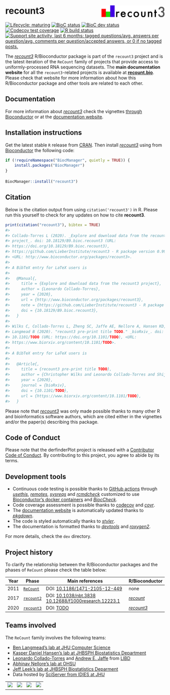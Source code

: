 
<!-- README.md is generated from README.Rmd. Please edit that file -->

# recount3 <img src="man/figures/logo.png" align="right" width="200px" >

<!-- badges: start -->

[![Lifecycle:
maturing](https://img.shields.io/badge/lifecycle-maturing-blue.svg)](https://www.tidyverse.org/lifecycle/#maturing)
[![BioC
status](http://www.bioconductor.org/shields/build/release/bioc/recount3.svg)](https://bioconductor.org/checkResults/release/bioc-LATEST/recount3)
[![BioC dev
status](http://www.bioconductor.org/shields/build/devel/bioc/recount3.svg)](https://bioconductor.org/checkResults/devel/bioc-LATEST/recount3)
[![Codecov test
coverage](https://codecov.io/gh/LieberInstitute/recount3/branch/master/graph/badge.svg)](https://codecov.io/gh/LieberInstitute/recount3?branch=master)
[![R build
status](https://github.com/LieberInstitute/recount3/workflows/R-CMD-check-bioc/badge.svg)](https://github.com/LieberInstitute/recount3/actions)
[![Support site activity, last 6 months: tagged questions/avg. answers
per question/avg. comments per question/accepted answers, or 0 if no
tagged
posts.](http://www.bioconductor.org/shields/posts/recount3.svg)](https://support.bioconductor.org/t/recount3/)
<!-- badges: end -->

The *[recount3](https://bioconductor.org/packages/3.11/recount3)*
R/Bioconductor package is part of the `recount3` project and is the
latest iteration of the `ReCount` family of projects that provide access
to uniformly-processed RNA sequencing datasets. The **main documentation
website** for all the `recount3`-related projects is available at
[**recount.bio**](https://LieberInstitute/github.io/recount3-docs).
Please check that website for more information about how this
R/Bioconductor package and other tools are related to each other.

## Documentation

For more information about
*[recount3](https://bioconductor.org/packages/3.11/recount3)* check the
vignettes [through
Bioconductor](http://bioconductor.org/packages/recount3) or at the
[documentation website](http://lieberinstitute.github.io/recount3).

## Installation instructions

Get the latest stable `R` release from
[CRAN](http://cran.r-project.org/). Then install
*[recount3](https://bioconductor.org/packages/3.11/recount3)* using from
[Bioconductor](http://bioconductor.org/) the following code:

``` r
if (!requireNamespace("BiocManager", quietly = TRUE)) {
    install.packages("BiocManager")
}

BiocManager::install("recount3")
```

## Citation

Below is the citation output from using `citation('recount3')` in R.
Please run this yourself to check for any updates on how to cite
**recount3**.

``` r
print(citation("recount3"), bibtex = TRUE)
#> 
#> Collado-Torres L (2020). _Explore and download data from the recount3
#> project_. doi: 10.18129/B9.bioc.recount3 (URL:
#> https://doi.org/10.18129/B9.bioc.recount3),
#> https://github.com/LieberInstitute/recount3 - R package version 0.99.5,
#> <URL: http://www.bioconductor.org/packages/recount3>.
#> 
#> A BibTeX entry for LaTeX users is
#> 
#>   @Manual{,
#>     title = {Explore and download data from the recount3 project},
#>     author = {Leonardo Collado-Torres},
#>     year = {2020},
#>     url = {http://www.bioconductor.org/packages/recount3},
#>     note = {https://github.com/LieberInstitute/recount3 - R package version 0.99.5},
#>     doi = {10.18129/B9.bioc.recount3},
#>   }
#> 
#> Wilks C, Collado-Torres L, Zheng SC, Jaffe AE, Nellore A, Hansen KD,
#> Langmead B (2020). "recount3 pre-print title TODO." _bioRxiv_. doi:
#> 10.1101/TODO (URL: https://doi.org/10.1101/TODO), <URL:
#> https://www.biorxiv.org/content/10.1101/TODO>.
#> 
#> A BibTeX entry for LaTeX users is
#> 
#>   @Article{,
#>     title = {recount3 pre-print title TODO},
#>     author = {Christopher Wilks and Leonardo Collado-Torres and Shijie C. Zheng and Andrew E. Jaffe and Abhinav Nellore and Kasper D. Hansen and Ben Langmead},
#>     year = {2020},
#>     journal = {bioRxiv},
#>     doi = {10.1101/TODO},
#>     url = {https://www.biorxiv.org/content/10.1101/TODO},
#>   }
```

Please note that
*[recount3](https://bioconductor.org/packages/3.11/recount3)* was only
made possible thanks to many other R and bioinformatics software
authors, which are cited either in the vignettes and/or the paper(s)
describing this package.

## Code of Conduct

Please note that the derfinderPlot project is released with a
[Contributor Code of
Conduct](https://contributor-covenant.org/version/2/0/CODE_OF_CONDUCT.html).
By contributing to this project, you agree to abide by its terms.

## Development tools

  - Continuous code testing is possible thanks to [GitHub
    actions](https://www.tidyverse.org/blog/2020/04/usethis-1-6-0/)
    through *[usethis](https://CRAN.R-project.org/package=usethis)*,
    *[remotes](https://CRAN.R-project.org/package=remotes)*,
    *[sysreqs](https://github.com/r-hub/sysreqs)* and
    *[rcmdcheck](https://CRAN.R-project.org/package=rcmdcheck)*
    customized to use [Bioconductor’s docker
    containers](https://www.bioconductor.org/help/docker/) and
    *[BiocCheck](https://bioconductor.org/packages/3.11/BiocCheck)*.
  - Code coverage assessment is possible thanks to
    [codecov](https://codecov.io/gh) and
    *[covr](https://CRAN.R-project.org/package=covr)*.
  - The [documentation
    website](http://lieberinstitute.github.io/recount3) is automatically
    updated thanks to
    *[pkgdown](https://CRAN.R-project.org/package=pkgdown)*.
  - The code is styled automatically thanks to
    *[styler](https://CRAN.R-project.org/package=styler)*.
  - The documentation is formatted thanks to
    *[devtools](https://CRAN.R-project.org/package=devtools)* and
    *[roxygen2](https://CRAN.R-project.org/package=roxygen2)*.

For more details, check the `dev` directory.

## Project history

To clarify the relationship between the R/Bioconductor packages and the
phases of `ReCount` please check the table below:

| Year | Phase                                                         | Main references                                                                                                                            | R/Bioconductor                                                |
| ---- | ------------------------------------------------------------- | ------------------------------------------------------------------------------------------------------------------------------------------ | ------------------------------------------------------------- |
| 2011 | [`ReCount`](http://bowtie-bio.sourceforge.net/recount/)       | DOI: [10.1186/1471-2105-12-449](https://doi.org/10.1186/1471-2105-12-449)                                                                  | none                                                          |
| 2017 | [`recount2`](https://jhubiostatistics.shinyapps.io/recount/)  | DOI: [10.1038/nbt.3838](https://doi.org/10.1038/nbt.3838) [10.12688/f1000research.12223.1](https://doi.org/10.12688/f1000research.12223.1) | *[recount](https://bioconductor.org/packages/3.11/recount)*   |
| 2020 | [`recount3`](https://LieberInstitute/github.io/recount3-docs) | DOI: [TODO](https://doi.org/TODO)                                                                                                          | *[recount3](https://bioconductor.org/packages/3.11/recount3)* |

## Teams involved

The `ReCount` family involves the following teams:

  - [Ben Langmead’s lab at JHU Computer
    Science](http://www.langmead-lab.org/)
  - [Kasper Daniel Hansen’s lab at JHBSPH Biostatistics
    Department](https://www.hansenlab.org/)
  - [Leonardo Collado-Torres](http://lcolladotor.github.io/) and [Andrew
    E. Jaffe](http://aejaffe.com/) from [LIBD](https://www.libd.org/)
  - [Abhinav Nellore’s lab at OHSU](http://nellore.bio/)
  - [Jeff Leek’s lab at JHBSPH Biostatistics
    Deparment](http://jtleek.com/)
  - Data hosted by [SciServer from IDIES at
    JHU](https://www.sciserver.org/)

|                                                                                                                                                                               |                                                                                                              |                                                                                                                                                                         |                                                                                                                                                   |
| ----------------------------------------------------------------------------------------------------------------------------------------------------------------------------- | ------------------------------------------------------------------------------------------------------------ | ----------------------------------------------------------------------------------------------------------------------------------------------------------------------- | ------------------------------------------------------------------------------------------------------------------------------------------------- |
| <a href="http://www.langmead-lab.org/"><img src="http://www.langmead-lab.org/wp-content/uploads/2014/01/Screen-Shot-2014-02-02-at-5.20.13-PM-1024x199.png" width="250px"></a> | <a href="https://www.libd.org/"><img src="http://lcolladotor.github.io/img/LIBD_logo.jpg" width="250px"></a> | <a href="http://nellore.bio/"><img src="https://seekvectorlogo.net/wp-content/uploads/2018/08/oregon-health-science-university-ohsu-vector-logo.png" width="250px"></a> | <a href="https://www.sciserver.org/"><img src="https://skyserver.sdss.org/dr14/en/images/sciserver_logo_inverted_vertical.png" width="250px"></a> |

<script type='text/javascript' id='clustrmaps' src='//cdn.clustrmaps.com/map_v2.js?cl=ffffff&w=300&t=n&d=4xd7F6p1BfdRypx-yEodrXiKhC0xvF0bJJywqR8rMKQ'></script>

<!-- Global site tag (gtag.js) - Google Analytics -->

<script async src="https://www.googletagmanager.com/gtag/js?id=UA-163623894-1"></script>

<script>
  window.dataLayer = window.dataLayer || [];
  function gtag(){dataLayer.push(arguments);}
  gtag('js', new Date());

  gtag('config', 'UA-163623894-1');
</script>
